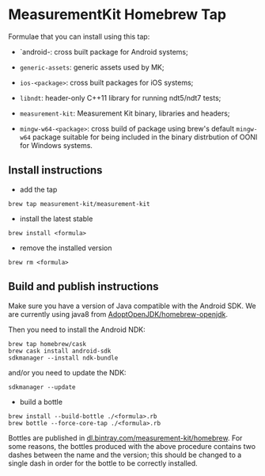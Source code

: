 # MeasurementKit Homebrew Tap

Formulae that you can install using this tap:

- `android-<package>: cross built package for Android systems;

- `generic-assets`: generic assets used by MK;

- `ios-<package>`: cross built packages for iOS systems;

- `libndt`: header-only C++11 library for running ndt5/ndt7 tests;

- `measurement-kit`: Measurement Kit binary, libraries and headers;

- `mingw-w64-<package>`: cross build of package using brew's
default `mingw-w64` package suitable for being included in the
binary distrbution of OONI for Windows systems.

## Install instructions

- add the tap

```
brew tap measurement-kit/measurement-kit
```

- install the latest stable

```
brew install <formula>
```

- remove the installed version

```
brew rm <formula>
```

## Build and publish instructions

Make sure you have a version of Java compatible with the Android SDK. We are
currently using java8 from [AdoptOpenJDK/homebrew-openjdk](
https://github.com/AdoptOpenJDK/homebrew-openjdk).

Then you need to install the Android NDK:

```
brew tap homebrew/cask
brew cask install android-sdk
sdkmanager --install ndk-bundle
```

and/or you need to update the NDK:

```
sdkmanager --update
```

- build a bottle

```
brew install --build-bottle ./<formula>.rb
brew bottle --force-core-tap ./<formula>.rb
```

Bottles are published in [dl.bintray.com/measurement-kit/homebrew](
https://dl.bintray.com/measurement-kit/homebrew/). For some reasons, the
bottles produced with the above procedure contains two dashes between
the name and the version; this should be changed to a single dash in order
for the bottle to be correctly installed.
